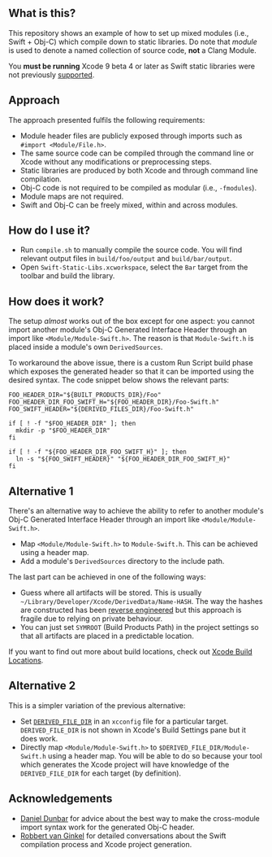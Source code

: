 What is this?
-------------

This repository shows an example of how to set up mixed modules (i.e., Swift + Obj-C) which compile down to static libraries. Do note that *module* is used to denote a named collection of source code, **not** a Clang Module.

You **must be running** Xcode 9 beta 4 or later as Swift static libraries were not previously [supported](https://twitter.com/daniel_dunbar/status/889546788633321472).

Approach
--------

The approach presented fulfils the following requirements:

- Module header files are publicly exposed through imports such as `#import <Module/File.h>`.
- The same source code can be compiled through the command line or Xcode without any modifications or preprocessing steps.
- Static libraries are produced by both Xcode and through command line compilation.
- Obj-C code is not required to be compiled as modular (i.e., `-fmodules`).
- Module maps are not required.
- Swift and Obj-C can be freely mixed, within and across modules.

How do I use it?
----------------

- Run `compile.sh` to manually compile the source code. You will find relevant output files in `build/foo/output` and `build/bar/output`.
- Open `Swift-Static-Libs.xcworkspace`, select the `Bar` target from the toolbar and build the library.

How does it work?
------------------

The setup *almost* works out of the box except for one aspect: you cannot import another module's Obj-C Generated Interface Header through an import like `<Module/Module-Swift.h>`. The reason is that `Module-Swift.h` is placed inside a module's own `DerivedSources`.

To workaround the above issue, there is a custom Run Script build phase which exposes the generated header so that it can be imported using the desired syntax. The code snippet below shows the relevant parts:

```shell
FOO_HEADER_DIR="${BUILT_PRODUCTS_DIR}/Foo"
FOO_HEADER_DIR_FOO_SWIFT_H="${FOO_HEADER_DIR}/Foo-Swift.h"
FOO_SWIFT_HEADER="${DERIVED_FILES_DIR}/Foo-Swift.h"

if [ ! -f "$FOO_HEADER_DIR" ]; then
  mkdir -p "$FOO_HEADER_DIR"
fi

if [ ! -f "${FOO_HEADER_DIR_FOO_SWIFT_H}" ]; then
  ln -s "${FOO_SWIFT_HEADER}" "${FOO_HEADER_DIR_FOO_SWIFT_H}"
fi
```

Alternative 1
-------------

There's an alternative way to achieve the ability to refer to another module's Obj-C Generated Interface Header through an import like `<Module/Module-Swift.h>`.

- Map `<Module/Module-Swift.h>` to `Module-Swift.h`. This can be achieved using a header map.
- Add a module's `DerivedSources` directory to the include path.

The last part can be achieved in one of the following ways:

- Guess where all artifacts will be stored. This is usually `~/Library/Developer/Xcode/DerivedData/Name-HASH`. The way the hashes are constructed has been [reverse engineered](https://pewpewthespells.com/blog/xcode_deriveddata_hashes.html) but this approach is fragile due to relying on private behaviour.
- You can just set `SYMROOT` (Build Products Path) in the project settings so that all artifacts are placed in a predictable location.

If you want to find out more about build locations, check out [Xcode Build Locations](https://pewpewthespells.com/blog/xcode_build_locations.html).

Alternative 2
-------------

This is a simpler variation of the previous alternative:

- Set [`DERIVED_FILE_DIR`](https://pewpewthespells.com/blog/buildsettings.html#derived_file_dir) in an `xcconfig` file for a particular target. `DERIVED_FILE_DIR` is not shown in Xcode's Build Settings pane but it does work.
- Directly map `<Module/Module-Swift.h>` to `$DERIVED_FILE_DIR/Module-Swift.h` using a header map. You will be able to do so because your tool which generates the Xcode project will have knowledge of the `DERIVED_FILE_DIR` for each target (by definition).

Acknowledgements
----------------

- [Daniel Dunbar](https://github.com/ddunbar) for advice about the best way to make the cross-module import syntax work for the generated Obj-C header.
- [Robbert van Ginkel](https://github.com/robbertvanginkel) for detailed conversations about the Swift compilation process and Xcode project generation.